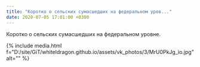 ```yaml
---
title: "Коротко о сельских сумасшедших на федеральном уров..."
date: 2020-07-05 17:01:00 +0300
---
```


Коротко о сельских сумасшедших на федеральном уровне.

{% include media.html f="D:/site/GiT/whiteldragon.github.io/assets/vk_photos/3/MrU0PkJg_io.jpg" alt="" %}
